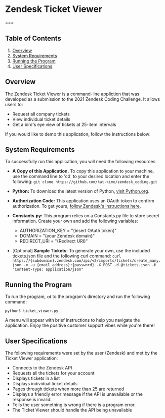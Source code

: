 # Zendesk Ticket Viewer
===

## Table of Contents
1. [Overview](#Overview)
2. [System Requirements](#Requirements)
3. [Running the Program](#Running-Program)
4. [User Specifications](#User-Specifications)

## Overview
The Zendesk Ticket Viewer is a command-line appliction that was developed as a submission to the 2021 Zendesk Coding Challenge. It allows users to:

- Request all company tickets
- View individual ticket details
- Get a bird's eye view of tickets at 25-item intervals


If you would like to demo this application, follow the instructions below:

## System Requirements
To successfully run this application, you will need the following resources:

- **A Copy of this Application.** To copy this application to your machine, use the command line to 'cd' to your desired location and enter the following: `git clone https://github.com/kat-kime/zendesk_coding.git`

- **Python:** To download the latest version of Python, [visit Python.org](https://www.python.org/downloads/).
- **Authorization Code:** This application uses an OAuth token to confirm authorization. To get yours, [follow Zendesk's instructions here](https://support.zendesk.com/hc/en-us/articles/203663836).
- **Constants.py:** This program relies on a Constants.py file to store secret information. Create your own and add the following variables:
  - AUTHORIZATION_KEY = "{insert OAuth token}"
  - DOMAIN = "{your Zendesk domain}"
  - REDIRECT_URI = "{Redirect URI}"
- [Optional] **Sample Tickets:** To generate your own, use the included tickets.json file and the following curl command:
`curl https://{subdomain}.zendesk.com/api/v2/imports/tickets/create_many.json -v -u
{email_address}:{password} -X POST -d @tickets.json -H "Content-Type:
application/json"`

## Running the Program
To run the program, `cd` to the program's directory and run the following command:

`python3 ticket_viewer.py`

A menu will appear with brief instructions to help you navigate the application. Enjoy the positive customer support vibes while you're there!

## User Specifications
The following requirements were set by the user (Zendesk) and met by the Ticket Viewer application:

- Connects to the Zendesk API
- Requests all the tickets for your account
- Displays tickets in a list
- Displays individual ticket details
- Pages through tickets when more than 25 are returned
- Displays a friendly error message if the API is unavailable or the response is
invalid.
- Tells the user something is wrong if there is a program error.
- The Ticket Viewer should handle the API being unavailable





